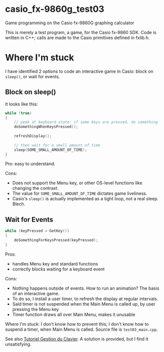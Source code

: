 # casio_fx-9860g_test03
Game programming on the Casio fx-9860G graphing calculator

This is merely a test program, a game, for the Casio fx-9860 SDK.
Code is written in C++; calls are made to the Casio primitives defined in fxlib.h.

# Where I'm stuck
I have identified 2 options to code an interactive game in Casio: block on `sleep()`, or wait for events.

## Block on sleep()
It looks like this:

```C
while (true)
{
	// peek at keyboard state: if some keys are pressed, do something
	doSomethingWhenKeysPressed();
	
	refreshDisplay();
	
	// then wait for a small amount of time 
	sleep(SOME_SMALL_AMOUNT_OF_TIME);
}
```

Pro: easy to understand.

Cons:
* Does not support the Menu key, or other OS-level functions like changing the contrast.
* The value for `SOME_SMALL_AMOUNT_OF_TIME` dictates game liveliness.
* Casio's `sleep()` is actually implemented as a tight loop, not a real sleep. Blech.

## Wait for Events
```C
while (keyPressed = GetKey())
{
	doSomethingForKeysPressed(keyPressed);
}
```

Pros:
* handles Menu key and standard functions
* correctly blocks waiting for a keyboard event

Cons:
* Nothing happens outside of events. How to run an animation? The basis of an interactive game. 
* To do so, I install a user timer, to refresh the display at regular intervals.
* Said timer is not suspended when the Main Menu is called up, by user pressing the Menu key
* Timer function draws all over Main Menu, makes it unusable

Where I'm stuck: I don't know how to prevent this; I don't know how to suspend a timer, when Main Menu is called.
Source file is `test03_main.cpp`.

See also [Tutoriel Gestion du Clavier](https://www.planet-casio.com/Fr/forums/topic14175-5-tutoriel-la-gestion-du-clavier-en-c.html).
A solution is provided, but I find it unsatisfying.
